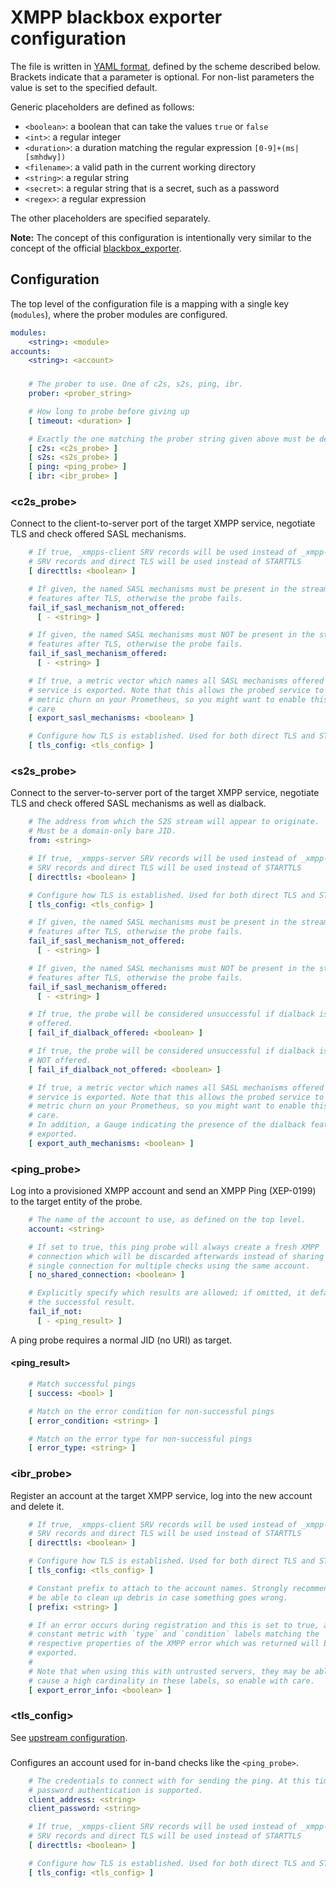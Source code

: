 # XMPP blackbox exporter configuration

The file is written in [YAML format](http://en.wikipedia.org/wiki/YAML),
defined by the scheme described below. Brackets indicate that a parameter is
optional. For non-list parameters the value is set to the specified default.

Generic placeholders are defined as follows:

* `<boolean>`: a boolean that can take the values `true` or `false`
* `<int>`: a regular integer
* `<duration>`: a duration matching the regular expression `[0-9]+(ms|[smhdwy])`
* `<filename>`: a valid path in the current working directory
* `<string>`: a regular string
* `<secret>`: a regular string that is a secret, such as a password
* `<regex>`: a regular expression

The other placeholders are specified separately.

**Note:** The concept of this configuration is intentionally very similar to
the concept of the official [blackbox_exporter](https://github.com/prometheus/blackbox_exporter).

## Configuration

The top level of the configuration file is a mapping with a single key
(`modules`), where the prober modules are configured.

```yml
modules:
    <string>: <module>
accounts:
    <string>: <account>
```

### <module>

```yml
    # The prober to use. One of c2s, s2s, ping, ibr.
    prober: <prober_string>

    # How long to probe before giving up
    [ timeout: <duration> ]

    # Exactly the one matching the prober string given above must be defined
    [ c2s: <c2s_probe> ]
    [ s2s: <s2s_probe> ]
    [ ping: <ping_probe> ]
    [ ibr: <ibr_probe> ]
```

### <c2s_probe>

Connect to the client-to-server port of the target XMPP service, negotiate TLS
and check offered SASL mechanisms.

```yml
    # If true, _xmpps-client SRV records will be used instead of _xmpp-client
    # SRV records and direct TLS will be used instead of STARTTLS
    [ directtls: <boolean> ]

    # If given, the named SASL mechanisms must be present in the stream
    # features after TLS, otherwise the probe fails.
    fail_if_sasl_mechanism_not_offered:
      [ - <string> ]

    # If given, the named SASL mechanisms must NOT be present in the stream
    # features after TLS, otherwise the probe fails.
    fail_if_sasl_mechanism_offered:
      [ - <string> ]

    # If true, a metric vector which names all SASL mechanisms offered by the
    # service is exported. Note that this allows the probed service to cause
    # metric churn on your Prometheus, so you might want to enable this with
    # care
    [ export_sasl_mechanisms: <boolean> ]

    # Configure how TLS is established. Used for both direct TLS and STARTTLS.
    [ tls_config: <tls_config> ]

```

### <s2s_probe>

Connect to the server-to-server port of the target XMPP service, negotiate TLS
and check offered SASL mechanisms as well as dialback.

```yml
    # The address from which the S2S stream will appear to originate.
    # Must be a domain-only bare JID.
    from: <string>

    # If true, _xmpps-server SRV records will be used instead of _xmpp-server
    # SRV records and direct TLS will be used instead of STARTTLS
    [ directtls: <boolean> ]

    # Configure how TLS is established. Used for both direct TLS and STARTTLS.
    [ tls_config: <tls_config> ]

    # If given, the named SASL mechanisms must be present in the stream
    # features after TLS, otherwise the probe fails.
    fail_if_sasl_mechanism_not_offered:
      [ - <string> ]

    # If given, the named SASL mechanisms must NOT be present in the stream
    # features after TLS, otherwise the probe fails.
    fail_if_sasl_mechanism_offered:
      [ - <string> ]

    # If true, the probe will be considered unsuccessful if dialback is
    # offered.
    [ fail_if_dialback_offered: <boolean> ]

    # If true, the probe will be considered unsuccessful if dialback is
    # NOT offered.
    [ fail_if_dialback_not_offered: <boolean> ]

    # If true, a metric vector which names all SASL mechanisms offered by the
    # service is exported. Note that this allows the probed service to cause
    # metric churn on your Prometheus, so you might want to enable this with
    # care.
    # In addition, a Gauge indicating the presence of the dialback feature is
    # exported.
    [ export_auth_mechanisms: <boolean> ]

```

### <ping_probe>

Log into a provisioned XMPP account and send an XMPP Ping (XEP-0199) to the
target entity of the probe.

```yml
    # The name of the account to use, as defined on the top level.
    account: <string>

    # If set to true, this ping probe will always create a fresh XMPP
    # connection which will be discarded afterwards instead of sharing a
    # single connection for multiple checks using the same account.
    [ no_shared_connection: <boolean> ]

    # Explicitly specify which results are allowed; if omitted, it defaults to
    # the successful result.
    fail_if_not:
      [ - <ping_result> ]

```

A ping probe requires a normal JID (no URI) as target.

#### <ping_result>

```yml
    # Match successful pings
    [ success: <bool> ]

    # Match on the error condition for non-successful pings
    [ error_condition: <string> ]

    # Match on the error type for non-successful pings
    [ error_type: <string> ]
```

### <ibr_probe>

Register an account at the target XMPP service, log into the new account and
delete it.

```yml
    # If true, _xmpps-client SRV records will be used instead of _xmpp-client
    # SRV records and direct TLS will be used instead of STARTTLS
    [ directtls: <boolean> ]

    # Configure how TLS is established. Used for both direct TLS and STARTTLS.
    [ tls_config: <tls_config> ]

    # Constant prefix to attach to the account names. Strongly recommended to
    # be able to clean up debris in case something goes wrong.
    [ prefix: <string> ]

    # If an error occurs during registration and this is set to true, a
    # constant metric with `type` and `condition` labels matching the
    # respective properties of the XMPP error which was returned will be
    # exported.
    #
    # Note that when using this with untrusted servers, they may be able to
    # cause a high cardinality in these labels, so enable with care.
    [ export_error_info: <boolean> ]

```

### <tls_config>

See [upstream configuration](https://github.com/prometheus/blackbox_exporter/blob/master/CONFIGURATION.md#tls_config).

### <account>

Configures an account used for in-band checks like the `<ping_probe>`.

```yml
    # The credentials to connect with for sending the ping. At this time, only
    # password authentication is supported.
    client_address: <string>
    client_password: <string>

    # If true, _xmpps-client SRV records will be used instead of _xmpp-client
    # SRV records and direct TLS will be used instead of STARTTLS
    [ directtls: <boolean> ]

    # Configure how TLS is established. Used for both direct TLS and STARTTLS.
    [ tls_config: <tls_config> ]
```
